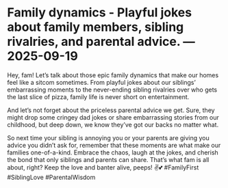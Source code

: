 # Family dynamics - Playful jokes about family members, sibling rivalries, and parental advice. — 2025-09-19

Hey, fam! Let’s talk about those epic family dynamics that make our homes feel like a sitcom sometimes. From playful jokes about our siblings’ embarrassing moments to the never-ending sibling rivalries over who gets the last slice of pizza, family life is never short on entertainment.

And let’s not forget about the priceless parental advice we get. Sure, they might drop some cringey dad jokes or share embarrassing stories from our childhood, but deep down, we know they’ve got our backs no matter what.

So next time your sibling is annoying you or your parents are giving you advice you didn’t ask for, remember that these moments are what make our families one-of-a-kind. Embrace the chaos, laugh at the jokes, and cherish the bond that only siblings and parents can share. That’s what fam is all about, right? Keep the love and banter alive, peeps! ✌️💕 #FamilyFirst #SiblingLove #ParentalWisdom